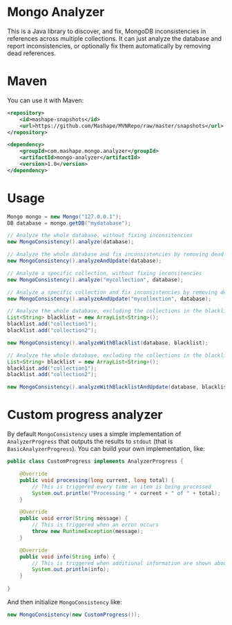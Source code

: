 # Mongo Analyzer

This is a Java library to discover, and fix, MongoDB inconsistencies in references across multiple collections. It can just analyze the database and report inconsistencies, or optionally fix them automatically by removing dead references.

# Maven

You can use it with Maven:

```xml
<repository>
    <id>mashape-snapshots</id>
    <url>https://github.com/Mashape/MVNRepo/raw/master/snapshots</url>
</repository>

<dependency>
    <groupId>com.mashape.mongo.analyzer</groupId>
    <artifactId>mongo-analyzer</artifactId>
    <version>1.0</version>
</dependency>
```

# Usage

```java
Mongo mongo = new Mongo("127.0.0.1");
DB database = mongo.getDB("mydatabase");

// Analyze the whole database, without fixing inconsitencies
new MongoConsistency().analyze(database);

// Analyze the whole database and fix inconsistencies by removing dead references
new MongoConsistency().analyzeAndUpdate(database);

// Analyze a specific collection, without fixing inconsitencies
new MongoConsistency().analyze("mycollection", database);

// Analyze a specific collection and fix inconsistencies by removing dead references
new MongoConsistency().analyzeAndUpdate("mycollection", database);

// Analyze the whole database, excluding the collections in the blacklist
List<String> blacklist = new ArrayList<String>();
blacklist.add("collection1");
blacklist.add("collection2");

new MongoConsistency().analyzeWithBlacklist(database, blacklist);

// Analyze the whole database, excluding the collections in the blacklist, and fix inconsistencies by removing dead references
List<String> blacklist = new ArrayList<String>();
blacklist.add("collection1");
blacklist.add("collection2");

new MongoConsistency().analyzeWithBlacklistAndUpdate(database, blacklist);
```

# Custom progress analyzer

By default `MongoConsistency` uses a simple implementation of `AnalyzerProgress` that outputs the results to `stdout` (that is `BasicAnalyzerProgress`). You can build your own implementation, like:

```java
public class CustomProgress implements AnalyzerProgress {

	@Override
	public void processing(long current, long total) {
		// This is triggered every time an item is being processed
		System.out.println("Processing " + current + " of " + total);
	}

	@Override
	public void error(String message) {
		// This is triggered when an error occurs
		throw new RuntimeException(message);
	}

	@Override
	public void info(String info) {
		// This is triggered when additional information are shown about the current operation
		System.out.println(info);
	}
		
}
```

And then initialize `MongoConsistency` like:

```java
new MongoConsistency(new CustomProgress());
```
